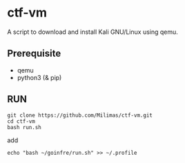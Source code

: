 # ctf-vm
A script to download and install Kali GNU/Linux using qemu.
## Prerequisite

- qemu
- python3 (& pip)

## RUN

```
git clone https://github.com/Milimas/ctf-vm.git
cd ctf-vm
bash run.sh
```

add 

```
echo "bash ~/goinfre/run.sh" >> ~/.profile
```
